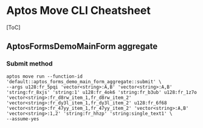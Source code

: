 # Aptos Move CLI Cheatsheet

[ToC]

## AptosFormsDemoMainForm aggregate

### Submit method

```shell
aptos move run --function-id 'default::aptos_forms_demo_main_form_aggregate::submit' \
--args u128:fr_5pqi 'vector<string>:A,B' 'vector<string>:A,B' 'string:fr_8xjs' 'string:1' u128:fr_4ok6 'string:fr_b3ub' u128:fr_1z7o 'vector<string>:fr_d8rw_item_1,fr_d8rw_item_2' 'vector<string>:fr_dy3l_item_1,fr_dy3l_item_2' u128:fr_6f68 'vector<string>:fr_47yy_item_1,fr_47yy_item_2' 'vector<string>:A,B' 'vector<string>:1,2' 'string:fr_hhzp' 'string:single_text1' \
--assume-yes
```

